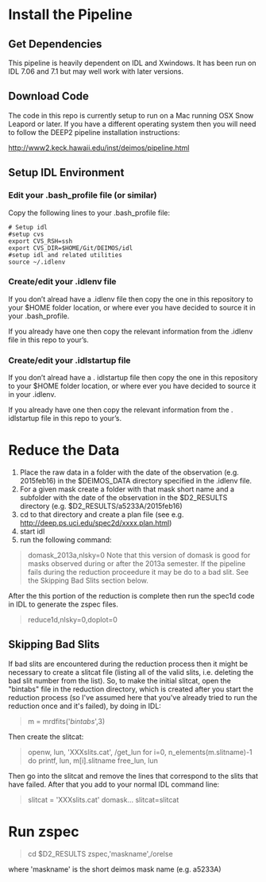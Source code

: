 # Install the Pipeline
## Get Dependencies

This pipeline is heavily dependent on IDL and Xwindows. It has been run on IDL 7.06 and 7.1 but may well work with later versions.

## Download Code

The code in this repo is currently setup to run on a Mac running OSX Snow Leapord or later.  If you have a different operating system then you will need to follow the 
DEEP2 pipeline installation instructions:

http://www2.keck.hawaii.edu/inst/deimos/pipeline.html

## Setup IDL Environment

### Edit your .bash_profile file (or similar)

Copy the following lines to your .bash_profile file:

```
# Setup idl
#setup cvs
export CVS_RSH=ssh
export CVS_DIR=$HOME/Git/DEIMOS/idl
#setup idl and related utilities
source ~/.idlenv
```

### Create/edit your .idlenv file

If you don’t alread have a .idlenv file then copy the one in this repository to your $HOME folder location, or where ever you have decided to source it in your .bash_profile.

If you already have one then copy the relevant information from the .idlenv file in this repo to your’s.

### Create/edit your .idlstartup file

If you don’t alread have a . idlstartup file then copy the one in this repository to your $HOME folder location, or where ever you have decided to source it in your .idlenv.

If you already have one then copy the relevant information from the . idlstartup file in this repo to your’s.

# Reduce the Data
1. Place the raw data in a folder with the date of the observation (e.g. 2015feb16) in the $DEIMOS_DATA directory specified in the .idlenv file.
2. For a given mask create a folder with that mask short name and a subfolder with the date of the observation in the $D2_RESULTS directory (e.g. $D2_RESULTS/a5233A/2015feb16)
3. cd to that directory and create a plan file (see e.g. http://deep.ps.uci.edu/spec2d/xxxx.plan.html)
5. start idl
6. run the following command:
> domask_2013a,nlsky=0
Note that this version of domask is good for masks observed during or after the 2013a semester. If the pipeline fails during the reduction proceedure it may be do to a bad slit. See the Skipping Bad Slits section below.

After the this portion of the reduction is complete then run the spec1d code in IDL to generate the zspec files.
> reduce1d,nlsky=0,doplot=0 

## Skipping Bad Slits
If bad slits are encountered during the reduction process then it might be necessary to create a slitcat file (listing all of the valid slits, i.e. deleting the bad slit number from the list).
So, to make the initial slitcat, open the "bintabs" file in the reduction directory, which is created after you start the reduction process (so I've assumed here that you've already tried to run the reduction once and it's failed), by doing in IDL:

> m = mrdfits('*bintabs*',3)

Then create the slitcat:

> openw, lun, 'XXXslits.cat', /get_lun
> for i=0, n_elements(m.slitname)-1 do printf, lun, m[i].slitname
> free_lun, lun

Then go into the slitcat and remove the lines that correspond to the slits that have failed. After that you add to your normal IDL command line:

> slitcat = 'XXXslits.cat'
> domask... slitcat=slitcat

# Run zspec
> cd $D2_RESULTS
> zspec,'maskname',/orelse

where 'maskname' is the short deimos mask name (e.g. a5233A)
